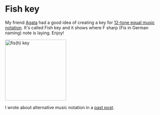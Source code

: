 # Fish key

My friend [Agata](http://aand.dkonto.pl/chmur/) had a good idea of creating a key for [12-tone equal music notation](http://musicnotation.org/systems/group/whole-step-5-lines/). It's called Fish key and it shows where F sharp (Fis in German naming) note is laying. Enjoy!

<img src="/files/blog/fish-key/fish-key.png" alt="fis(h) key" style="height:200px;" />

I wrote about alternative music notation in a [past post](/blog/equal-music/).
